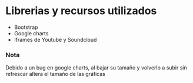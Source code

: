 # Librerias y recursos utilizados
* Bootstrap
* Google charts
* Iframes de Youtube y Soundcloud

### Nota
Debido a un bug en google charts, al bajar su tamaño y volverlo a subir sin refrescar altera el tamaño de las gráficas
